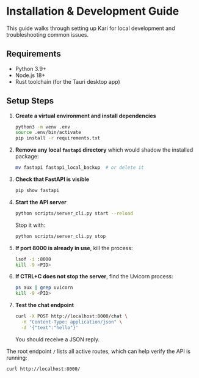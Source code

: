 # Installation & Development Guide

This guide walks through setting up Kari for local development and troubleshooting common issues.

## Requirements
- Python 3.9+
- Node.js 18+
- Rust toolchain (for the Tauri desktop app)

## Setup Steps

1. **Create a virtual environment and install dependencies**
   ```bash
   python3 -m venv .env
   source .env/bin/activate
   pip install -r requirements.txt
   ```
2. **Remove any local `fastapi` directory** which would shadow the installed package:
   ```bash
   mv fastapi fastapi_local_backup  # or delete it
   ```
3. **Check that FastAPI is visible**
   ```bash
   pip show fastapi
   ```
4. **Start the API server**
   ```bash
   python scripts/server_cli.py start --reload
   ```
   Stop it with:
   ```bash
   python scripts/server_cli.py stop
   ```
5. **If port 8000 is already in use**, kill the process:
   ```bash
   lsof -i :8000
   kill -9 <PID>
   ```
6. **If CTRL+C does not stop the server**, find the Uvicorn process:
   ```bash
   ps aux | grep uvicorn
   kill -9 <PID>
   ```
7. **Test the chat endpoint**
   ```bash
   curl -X POST http://localhost:8000/chat \
     -H "Content-Type: application/json" \
     -d '{"text":"hello"}'
   ```
   You should receive a JSON reply.

The root endpoint `/` lists all active routes, which can help verify the API is running:
```bash
curl http://localhost:8000/
```
